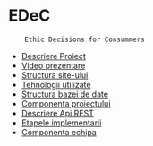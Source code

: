 # EDeC
        Ethic Decisions for Consummers


 - [Descriere 
Proiect](http://students.info.uaic.ro/~vali.tifui/edec/#descriere)<br/>
 - [Video prezentare](https://vimeo.com/)<br/>
 - [Structura site-ului](http://students.info.uaic.ro/~vali.tifui/edec/#site)<br/>
 - [Tehnologii 
utilizate](http://students.info.uaic.ro/~vali.tifui/edec/#tehnologii)<br/>
 - [Structura bazei de date](http://students.info.uaic.ro/~vali.tifui/edec/#bazadate)<br/>
 - [Componenta proiectului](https://github.com/tifuivali/Edec/blob/develop/doc/arhitecture.md#entitati-componente)
 - [Descriere Api REST](https://github.com/tifuivali/Edec/blob/develop/doc/arhitecture.md#descriere-api)
 - [Etapele implementarii](https://github.com/tifuivali/Edec/blob/develop/doc/arhitecture.md#etape-implementare)
 - [Componenta 
echipa](https://github.com/tifuivali/Edec/blob/develop/doc/arhitecture.md#componenta-echipa)<br/>

